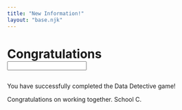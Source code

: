 ```yaml
---
title: "New Information!"
layout: "base.njk"
---
```


# Congratulations <form  id="myForm" class="dib"><input name="fullName" type="text" class="readonly" readonly=""></form>


<div class="grid grid-md-2 two-column-md">
  <div class="mb1 grid-column-2">
  <script src="/js/lottie-player.js"></script>

<lottie-player autoplay loop mode="normal" src="/js/53882-distance-education.json" style="width: 50vh"> </lottie-player>
  </div>

  <div class="grid-column-1">

You have successfully completed the Data Detective game!

Congratulations on working together. School C.

<!-- School X has been identified as the place where the outbreak is most likely to hit next. Resources will be directed etc.

Recap of main issues – why data sharing is important, how data are shared. We could include a video of researcher(s) describing how they use data in their job, equating the stages of the game to how it works in real life…

Evaluation  - a few tick box questions, plus free text box for comments

Option to now play the game again as the other team. NB the final outcome will always be the same, but this would reiterate how the other team’s data used different IDs, and initially came up with the wrong answer when using just their own data.
 -->




<script type="text/javascript">
    window.onload = function () {
    let form = document.getElementById("myForm");
    let inputs = form.children;
    for (let i = 0; i < inputs.length; i++) {
        let el = inputs[i];
        if (el.tagName.toLowerCase() != "input" || el.attributes["type"].value != "text") {
            continue
        }
        let cachedVal = localStorage.getItem(el.attributes["name"].value)
        if (cachedVal != null) {
            el.value = cachedVal;
        }
    }
}


function clearCache() {
    localStorage.clear()
}

  </script>

<!--<a class="btn" href="/environment5">Work with the other team</a>-->

</div>